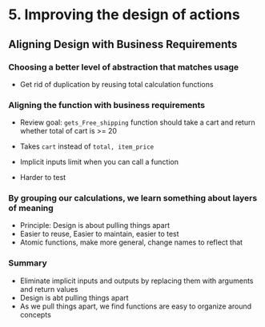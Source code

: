 # 5. Improving the design of actions

## Aligning Design with Business Requirements

### Choosing a better level of abstraction that matches usage

- Get rid of duplication by reusing total calculation functions

### Aligning the function with business requirements

- Review goal: `gets_Free_shipping` function should take a cart and return whether total of cart is >= 20
- Takes `cart` instead of `total, item_price`

- Implicit inputs limit when you can call a function
- Harder to test

### By grouping our calculations, we learn something about layers of meaning

- Principle: Design is about pulling things apart
- Easier to reuse, Easier to maintain, easier to test
- Atomic functions, make more general, change names to reflect that

### Summary

- Eliminate implicit inputs and outputs by replacing them with arguments and return values
- Design is abt pulling things apart
- As we pull things apart, we find functions are easy to organize around concepts

